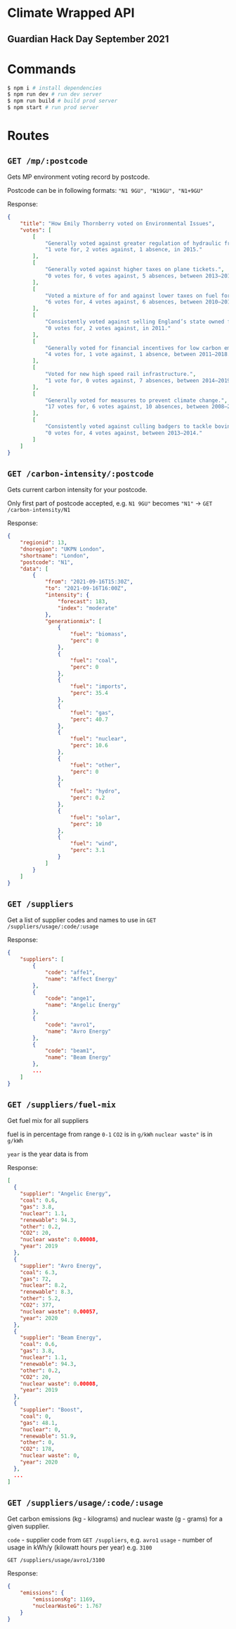 # Climate Wrapped API
## Guardian Hack Day September 2021

# Commands

```sh
$ npm i # install dependencies
$ npm run dev # run dev server
$ npm run build # build prod server
$ npm start # run prod server
```

# Routes

## `GET /mp/:postcode`

Gets MP environment voting record by postcode.

Postcode can be in following formats: `"N1 9GU", "N19GU", "N1+9GU"`

Response:
```json
{
    "title": "How Emily Thornberry voted on Environmental Issues",
    "votes": [
        [
            "Generally voted against greater regulation of hydraulic fracturing (fracking) to extract shale gas.",
            "1 vote for, 2 votes against, 1 absence, in 2015."
        ],
        [
            "Generally voted against higher taxes on plane tickets.",
            "0 votes for, 6 votes against, 5 absences, between 2013–2017."
        ],
        [
            "Voted a mixture of for and against lower taxes on fuel for motor vehicles.",
            "6 votes for, 4 votes against, 6 absences, between 2010–2013.            Most current Labour MPs generally voted against (21 votes, between 2010–2013)."
        ],
        [
            "Consistently voted against selling England’s state owned forests.",
            "0 votes for, 2 votes against, in 2011."
        ],
        [
            "Generally voted for financial incentives for low carbon emission electricity generation methods.",
            "4 votes for, 1 vote against, 1 absence, between 2011–2018."
        ],
        [
            "Voted for new high speed rail infrastructure.",
            "1 vote for, 0 votes against, 7 absences, between 2014–2019.            Most current Labour MPs generally voted for (9 votes, between 2013–2019)."
        ],
        [
            "Generally voted for measures to prevent climate change.",
            "17 votes for, 6 votes against, 10 absences, between 2008–2020."
        ],
        [
            "Consistently voted against culling badgers to tackle bovine tuberculosis.",
            "0 votes for, 4 votes against, between 2013–2014."
        ]
    ]
}
```

## `GET /carbon-intensity/:postcode`

Gets current carbon intensity for your postcode.

Only first part of postcode accepted, e.g. `N1 9GU"` becomes `"N1"` -> `GET /carbon-intensity/N1`

Response:
```json
{
    "regionid": 13,
    "dnoregion": "UKPN London",
    "shortname": "London",
    "postcode": "N1",
    "data": [
        {
            "from": "2021-09-16T15:30Z",
            "to": "2021-09-16T16:00Z",
            "intensity": {
                "forecast": 183,
                "index": "moderate"
            },
            "generationmix": [
                {
                    "fuel": "biomass",
                    "perc": 0
                },
                {
                    "fuel": "coal",
                    "perc": 0
                },
                {
                    "fuel": "imports",
                    "perc": 35.4
                },
                {
                    "fuel": "gas",
                    "perc": 40.7
                },
                {
                    "fuel": "nuclear",
                    "perc": 10.6
                },
                {
                    "fuel": "other",
                    "perc": 0
                },
                {
                    "fuel": "hydro",
                    "perc": 0.2
                },
                {
                    "fuel": "solar",
                    "perc": 10
                },
                {
                    "fuel": "wind",
                    "perc": 3.1
                }
            ]
        }
    ]
}
```

## `GET /suppliers`

Get a list of supplier codes and names to use in `GET /suppliers/usage/:code/:usage`

Response:

```json
{
    "suppliers": [
        {
            "code": "affe1",
            "name": "Affect Energy"
        },
        {
            "code": "ange1",
            "name": "Angelic Energy"
        },
        {
            "code": "avro1",
            "name": "Avro Energy"
        },
        {
            "code": "beam1",
            "name": "Beam Energy"
        },
        ...
    ]
}
```

## `GET /suppliers/fuel-mix`

Get fuel mix for all suppliers

fuel is in percentage from range `0-1`
`CO2` is in `g/kWh`
`nuclear waste"` is in `g/kWh`

`year` is the year data is from

Response:

```json
[
  {
    "supplier": "Angelic Energy",
    "coal": 0.6,
    "gas": 3.8,
    "nuclear": 1.1,
    "renewable": 94.3,
    "other": 0.2,
    "CO2": 20,
    "nuclear waste": 0.00008,
    "year": 2019
  },
  {
    "supplier": "Avro Energy",
    "coal": 6.3,
    "gas": 72,
    "nuclear": 8.2,
    "renewable": 8.3,
    "other": 5.2,
    "CO2": 377,
    "nuclear waste": 0.00057,
    "year": 2020
  },
  {
    "supplier": "Beam Energy",
    "coal": 0.6,
    "gas": 3.8,
    "nuclear": 1.1,
    "renewable": 94.3,
    "other": 0.2,
    "CO2": 20,
    "nuclear waste": 0.00008,
    "year": 2019
  },
  {
    "supplier": "Boost",
    "coal": 0,
    "gas": 48.1,
    "nuclear": 0,
    "renewable": 51.9,
    "other": 0,
    "CO2": 178,
    "nuclear waste": 0,
    "year": 2020
  },
  ...
]
```

## `GET /suppliers/usage/:code/:usage`

Get carbon emissions (kg - kilograms) and nuclear waste (g - grams) for a given supplier.

`code` - supplier code from `GET /suppliers`, e.g. `avro1`
`usage` - number of usage in kWh/y (kilowatt hours per year) e.g. `3100`

`GET /suppliers/usage/avro1/3100`

Response:
```json
{
    "emissions": {
        "emissionsKg": 1169,
        "nuclearWasteG": 1.767
    }
}
```